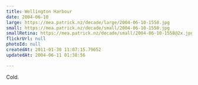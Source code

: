 ```yaml
---
title: Wellington Harbour
date: 2004-06-10
large: https://mea.patrick.nz/decade/large/2004-06-10-1558.jpg
small: https://mea.patrick.nz/decade/small/2004-06-10-1558.jpg
smallRetina: https://mea.patrick.nz/decade/small/2004-06-10-1558@2x.jpg
flickrUrl: null
photoId: null
createdAt: 2011-01-30 11:07:15.79652
updatedAt: 2004-06-11 01:38:56

---
```

Cold.
